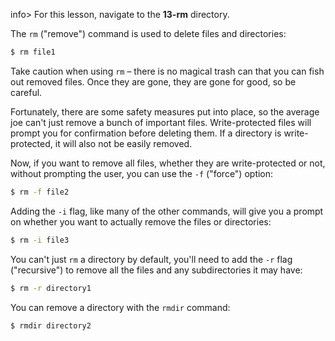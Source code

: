 info> For this lesson, navigate to the **13-rm** directory.

The `rm` ("remove") command is used to delete files and directories:

```bash
$ rm file1
```

Take caution when using `rm` – there is no magical trash can that you can fish out removed files. Once they are gone, they are gone for good, so be careful.

Fortunately, there are some safety measures put into place, so the average joe can't just remove a bunch of important files. Write-protected files will prompt you for confirmation before deleting them. If a directory is write-protected, it will also not be easily removed. 

Now, if you want to remove all files, whether they are write-protected or not, without prompting the user, you can use the `-f` ("force") option: 

```bash
$ rm -f file2
```

Adding the `-i` flag, like many of the other commands, will give you a prompt on whether you want to actually remove the files or directories:

```bash
$ rm -i file3
```

You can't just `rm` a directory by default, you'll need to add the `-r` flag ("recursive") to remove all the files and any subdirectories it may have:

```bash
$ rm -r directory1
```

You can remove a directory with the `rmdir` command:

```bash
$ rmdir directory2
```
